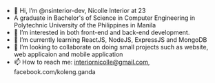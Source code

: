 - 👋 Hi, I’m @nsinterior-dev, Nicolle Interior at 23
- A graduate in Bachelor's of Science in Computer Engineering in Polytechnic University of the Philippines in Manila
- 👀 I’m interested in both front-end and back-end development. 
- 🌱 I’m currently learning ReactJS, NodeJS, ExpressJS and MongoDB
- 💞️ I’m looking to collaborate on doing small projects such as website, web applicaion and mobile application
- 📫 How to reach me: interiornicolle@gmail.com, facebook.com/koleng.ganda

<!---
nsinterior-dev/nsinterior-dev is a ✨ special ✨ repository because its `README.md` (this file) appears on your GitHub profile.
You can click the Preview link to take a look at your changes.
---> 
